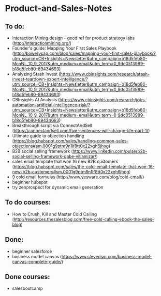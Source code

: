 # Product-and-Sales-Notes



## To do: 

* Interaction Mining design - good ref for product strategy labs (http://interactionmining.org/)
* Founder's guide: Mapping Your First Sales Playbook (http://bowerycap.com/blog/sales/mapping-your-first-sales-playbook/?utm_source=CB+Insights+Newsletter&utm_campaign=b18d5feb80-MonNL_10_9_2017&utm_medium=email&utm_term=0_9dc0513989-b18d5feb80-89434693)
* Analyzing Stash Invest (https://www.cbinsights.com/research/stash-invest-teardown-expert-intelligence/?utm_source=CB+Insights+Newsletter&utm_campaign=b18d5feb80-MonNL_10_9_2017&utm_medium=email&utm_term=0_9dc0513989-b18d5feb80-89434693)
* CBInsights AI Analysis (https://www.cbinsights.com/research/jobs-automation-artificial-intelligence-risk/?utm_source=CB+Insights+Newsletter&utm_campaign=b18d5feb80-MonNL_10_9_2017&utm_medium=email&utm_term=0_9dc0513989-b18d5feb80-89434693)
* Breakthrough script via ConnectAndSell (https://connectandsell.com/five-sentences-will-change-life-part-1/)
* Ultimate guide to objection handling (https://blog.hubspot.com/sales/handling-common-sales-objections#sm.0001g9ptm9n1lf8tt0x22xgh6jhog)
* B2B social selling framework (https://www.linkedin.com/pulse/b2b-social-selling-framework-gabe-villamizar/)
* sales email template that won 16 new B2B customers (https://blog.hubspot.com/sales/the-cold-email-template-that-won-16-new-b2b-customers#sm.0001g9ptm9n1lf8tt0x22xgh6jhog)
* 9 cold email formulas (http://www.yesware.com/blog/cold-email/)
* beginner hubspot
* try zenprospect for dynamic email generation




## To do courses:

* How to Crush, Kill and Master Cold Calling (http://resources.thesalesblog.com/free-cold-calling-ebook-the-sales-blog)





## Done:

* beginner salesforce
* business model canvas (https://www.cleverism.com/business-model-canvas-complete-guide/)







## Done courses:

* salesbootcamp 